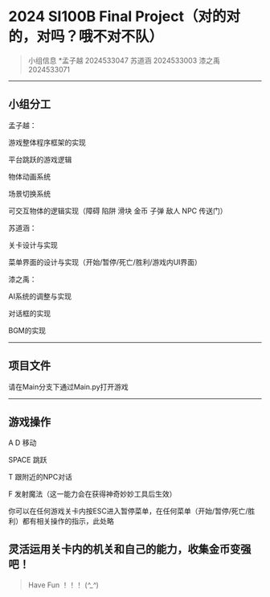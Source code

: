 # 2024 SI100B Final Project（对的对的，对吗？哦不对不队）
> 小组信息
> *孟子越 2024533047 
> 苏道涵 2024533003
> 漆之禹 2024533071

---

## 小组分工
孟子越：

游戏整体程序框架的实现

平台跳跃的游戏逻辑

物体动画系统

场景切换系统

可交互物体的逻辑实现（障碍 陷阱 滑块 金币 子弹 敌人 NPC 传送门）

苏道涵：

关卡设计与实现

菜单界面的设计与实现（开始/暂停/死亡/胜利/游戏内UI界面）

漆之禹：

AI系统的调整与实现

对话框的实现

BGM的实现

---

## 项目文件
请在Main分支下通过Main.py打开游戏

---

## 游戏操作
A D 移动

SPACE 跳跃

T 跟附近的NPC对话

F 发射魔法（这一能力会在获得神奇妙妙工具后生效）

你可以在任何游戏关卡内按ESC进入暂停菜单，在任何菜单（开始/暂停/死亡/胜利）都有相关操作的指示，此处略

## 灵活运用关卡内的机关和自己的能力，收集金币变强吧！

> Have Fun ！！！ (*^_^*)



